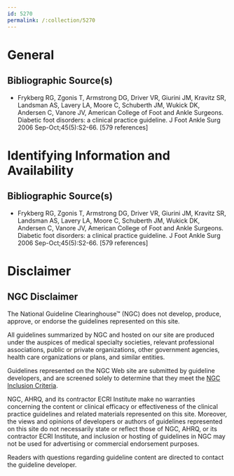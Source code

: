 ```yaml
---
id: 5270
permalink: /:collection/5270
---
```


# General

## Bibliographic Source(s)

- Frykberg RG, Zgonis T, Armstrong DG, Driver VR, Giurini JM, Kravitz SR, Landsman AS, Lavery LA, Moore C, Schuberth JM, Wukick DK, Andersen C, Vanore JV, American College of Foot and Ankle Surgeons. Diabetic foot disorders: a clinical practice guideline. J Foot Ankle Surg 2006 Sep-Oct;45(5):S2-66. [579 references]

# Identifying Information and Availability

## Bibliographic Source(s)

- Frykberg RG, Zgonis T, Armstrong DG, Driver VR, Giurini JM, Kravitz SR, Landsman AS, Lavery LA, Moore C, Schuberth JM, Wukick DK, Andersen C, Vanore JV, American College of Foot and Ankle Surgeons. Diabetic foot disorders: a clinical practice guideline. J Foot Ankle Surg 2006 Sep-Oct;45(5):S2-66. [579 references]

# Disclaimer

## NGC Disclaimer

The National Guideline Clearinghouse™ (NGC) does not develop, produce, approve, or endorse the guidelines represented on this site.

All guidelines summarized by NGC and hosted on our site are produced under the auspices of medical specialty societies, relevant professional associations, public or private organizations, other government agencies, health care organizations or plans, and similar entities.

Guidelines represented on the NGC Web site are submitted by guideline developers, and are screened solely to determine that they meet the [NGC Inclusion Criteria](/help-and-about/summaries/inclusion-criteria).

NGC, AHRQ, and its contractor ECRI Institute make no warranties concerning the content or clinical efficacy or effectiveness of the clinical practice guidelines and related materials represented on this site. Moreover, the views and opinions of developers or authors of guidelines represented on this site do not necessarily state or reflect those of NGC, AHRQ, or its contractor ECRI Institute, and inclusion or hosting of guidelines in NGC may not be used for advertising or commercial endorsement purposes.

Readers with questions regarding guideline content are directed to contact the guideline developer.

